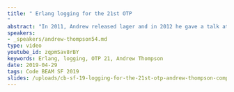 ```yaml
---
title: " Erlang logging for the 21st OTP
"
abstract: "In 2011, Andrew released lager and in 2012 he gave a talk at Erlang Factory SF explaining why he wrote it and comparing it to all the alternatives available at the time. A lot has changed since; most of the old competitors to lager have fallen out of usage, Elixir now exists and has its own logger and now, with OTP 21, Erlang finally has a new logger in the standard library. This talk will revisit the Erlang logging scene and compare all the modern alternatives."
speakers:
- _speakers/andrew-thompson54.md
type: video
youtube_id: zqpmSav8rBY
keywords: Erlang, logging, OTP 21, Andrew Thompson
date: 2019-04-29
tags: Code BEAM SF 2019
slides: /uploads/cb-sf-19-logging-for-the-21st-otp-andrew-thompson-compressed.pdf
---
```

